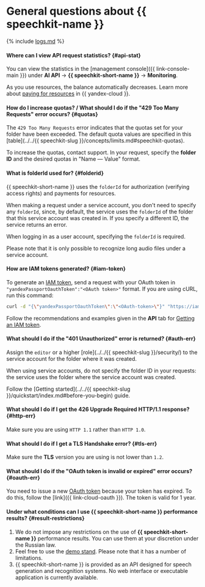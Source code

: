 # General questions about {{ speechkit-name }}

{% include [logs.md](../logs.md) %}

#### Where can I view API request statistics? {#api-stat}

You can view the statistics in the [management console]({{ link-console-main }}) under **AI API** → **{{ speechkit-short-name }}** → **Monitoring**.

As you use resources, the balance automatically decreases. Learn more about [paying for resources](../../billing/payment/index.md) in {{ yandex-cloud }}.

#### How do I increase quotas? / What should I do if the "429 Too Many Requests" error occurs? {#quotas}

The `429 Too Many Requests` error indicates that the quotas set for your folder have been exceeded. The default quota values are specified in this [table](../../{{ speechkit-slug }}/concepts/limits.md#speechkit-quotas).

To increase the quotas, contact support. In your request, specify the **folder ID** and the desired quotas in "Name — Value" format.

#### What is folderId used for? {#folderid}

{{ speechkit-short-name }} uses the `folderId` for authorization (verifying access rights) and payments for resources.

When making a request under a service account, you don't need to specify any `folderId`, since, by default, the service uses the `folderId` of the folder that this service account was created in. If you specify a different ID, the service returns an error.

When logging in as a user account, specifying the `folderId` is required.

Please note that it is only possible to recognize long audio files under a service account.

#### How are IAM tokens generated? {#iam-token}

To generate an [IAM token](../../iam/operations/iam-token/create.md), send a request with your OAuth token in
`"yandexPassportOauthToken":"<OAuth token>"` format. If you are using cURL, run this command:

```bash
curl -d "{\"yandexPassportOauthToken\":\"<OAuth-token>\"}" "https://iam.{{ api-host }}/iam/v1/tokens"
```

Follow the recommendations and examples given in the **API** tab for [Getting an IAM token](../../iam/operations/iam-token/create.md).

#### What should I do if the "401 Unauthorized" error is returned? {#auth-err}

Assign the `editor` or a higher [role](../../{{ speechkit-slug }}/security/) to the service account for the folder where it was created.

When using service accounts, do not specify the folder ID in your requests: the service uses the folder where the service account was created.

Follow the [Getting started](../../{{ speechkit-slug }}/quickstart/index.md#before-you-begin) guide.

#### What should I do if I get the 426 Upgrade Required HTTP/1.1 response? {#http-err}

Make sure you are using `HTTP 1.1` rather than `HTTP 1.0`.

#### What should I do if I get a TLS Handshake error? {#tls-err}

Make sure the **TLS** version you are using is not lower than `1.2`.

#### What should I do if the "OAuth token is invalid or expired" error occurs? {#oauth-err}

You need to issue a new [OAuth token](../../iam/concepts/authorization/oauth-token.md) because your token has expired.
To do this, follow the [link]({{ link-cloud-oauth }}). The token is valid for 1 year.

#### Under what conditions can I use {{ speechkit-short-name }} performance results? {#result-restrictions}

1. We do not impose any restrictions on the use of **{{ speechkit-short-name }}** performance results. You can use them at your discretion under the Russian law.
1. Feel free to use the [demo stand](/services/speechkit#demo). Please note that it has a number of limitations.
1. {{ speechkit-short-name }} is provided as an API designed for speech generation and recognition systems. No web interface or executable application is currently available.
